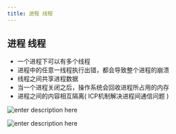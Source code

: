 ```yaml
---
title: 进程 线程
---
```


## 进程 线程
* 一个进程下可以有多个线程
* 进程中的任意一线程执行出错，都会导致整个进程的崩溃
* 线程之间共享进程数据
* 当一个进程关闭之后，操作系统会回收进程所占用的内存
* 进程之间的内容相互隔离( ICP机制解决进程间通信问题 )



![enter description here](https://img.wsmpage.cn/learning/2019-9-29/1569739017229.png)


![enter description here](https://img.wsmpage.cn/learning/2019-9-29/1569739083383.png)



